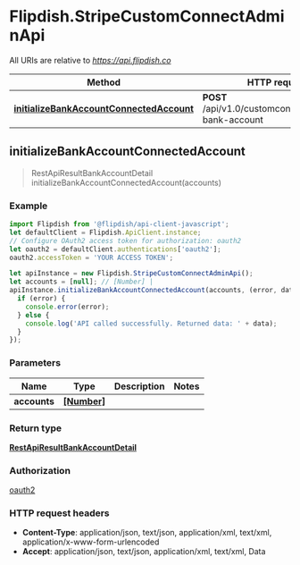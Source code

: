 # Flipdish.StripeCustomConnectAdminApi

All URIs are relative to *https://api.flipdish.co*

Method | HTTP request | Description
------------- | ------------- | -------------
[**initializeBankAccountConnectedAccount**](StripeCustomConnectAdminApi.md#initializeBankAccountConnectedAccount) | **POST** /api/v1.0/customconnect/initialize-bank-account | 



## initializeBankAccountConnectedAccount

> RestApiResultBankAccountDetail initializeBankAccountConnectedAccount(accounts)



### Example

```javascript
import Flipdish from '@flipdish/api-client-javascript';
let defaultClient = Flipdish.ApiClient.instance;
// Configure OAuth2 access token for authorization: oauth2
let oauth2 = defaultClient.authentications['oauth2'];
oauth2.accessToken = 'YOUR ACCESS TOKEN';

let apiInstance = new Flipdish.StripeCustomConnectAdminApi();
let accounts = [null]; // [Number] | 
apiInstance.initializeBankAccountConnectedAccount(accounts, (error, data, response) => {
  if (error) {
    console.error(error);
  } else {
    console.log('API called successfully. Returned data: ' + data);
  }
});
```

### Parameters


Name | Type | Description  | Notes
------------- | ------------- | ------------- | -------------
 **accounts** | [**[Number]**](Number.md)|  | 

### Return type

[**RestApiResultBankAccountDetail**](RestApiResultBankAccountDetail.md)

### Authorization

[oauth2](../README.md#oauth2)

### HTTP request headers

- **Content-Type**: application/json, text/json, application/xml, text/xml, application/x-www-form-urlencoded
- **Accept**: application/json, text/json, application/xml, text/xml, Data

